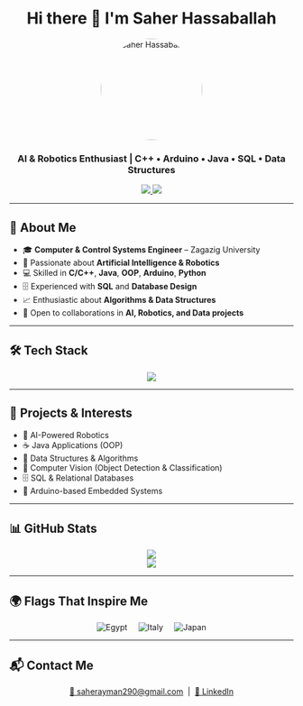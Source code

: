 <h1 align="center">Hi there 👋 I'm Saher Hassaballah</h1>

<p align="center">
  <!-- Replace the GIF link below with your own personalized GIF if available -->
  <img src="assets/profile.png" alt="Saher Hassaballah" width="180" style="border-radius: 50%;" />
</p>

<h3 align="center">AI & Robotics Enthusiast | C++ • Arduino • Java • SQL • Data Structures</h3>

<p align="center">
  <a href="mailto:saherayman290@gmail.com">
    <img src="https://img.shields.io/badge/Email-D14836?style=flat-square&logo=gmail&logoColor=white" />
  </a>
  <a href="https://www.linkedin.com/in/saher-hassaballah-36a922196" target="_blank">
    <img src="https://img.shields.io/badge/LinkedIn-0077B5?style=flat-square&logo=linkedin&logoColor=white" />
  </a>
</p>

---

## 🧠 About Me

- 🎓 **Computer & Control Systems Engineer** – Zagazig University  
- 🤖 Passionate about **Artificial Intelligence & Robotics**  
- 💻 Skilled in **C/C++**, **Java**, **OOP**, **Arduino**, **Python**  
- 🗄️ Experienced with **SQL** and **Database Design**  
- 📈 Enthusiastic about **Algorithms & Data Structures**  
- 🤝 Open to collaborations in **AI, Robotics, and Data projects**

---

## 🛠️ Tech Stack

<p align="center">
  <img src="https://skillicons.dev/icons?i=python,java,cpp,c,arduino,mysql,linux,git" />
</p>

---

## 🚀 Projects & Interests

- 🤖 AI-Powered Robotics  
- ☕ Java Applications (OOP)  
- 🔄 Data Structures & Algorithms  
- 🧠 Computer Vision (Object Detection & Classification)  
- 🗄️ SQL & Relational Databases  
- 🔧 Arduino-based Embedded Systems  

---

## 📊 GitHub Stats

<p align="center">
  <img src="https://github-readme-stats.vercel.app/api?username=SaherHassaballa&show_icons=true&theme=radical" />
  <br>
  <img src="https://github-readme-streak-stats.herokuapp.com/?user=SaherHassaballa&theme=radical" />
</p>

---

## 🌍 Flags That Inspire Me

<p align="center">
  <img src="https://flagcdn.com/w80/eg.png" alt="Egypt" title="Egypt" />
  &nbsp;&nbsp;&nbsp;
  <img src="https://flagcdn.com/w80/it.png" alt="Italy" title="Italy" />
  &nbsp;&nbsp;&nbsp;
  <img src="https://flagcdn.com/w80/jp.png" alt="Japan" title="Japan" />
</p>

---

## 📬 Contact Me

<p align="center">
  <a href="mailto:saherayman290@gmail.com">📧 saherayman290@gmail.com</a> &nbsp;|&nbsp;
  <a href="https://www.linkedin.com/in/saher-hassaballah-36a922196" target="_blank">💼 LinkedIn</a>
</p>
